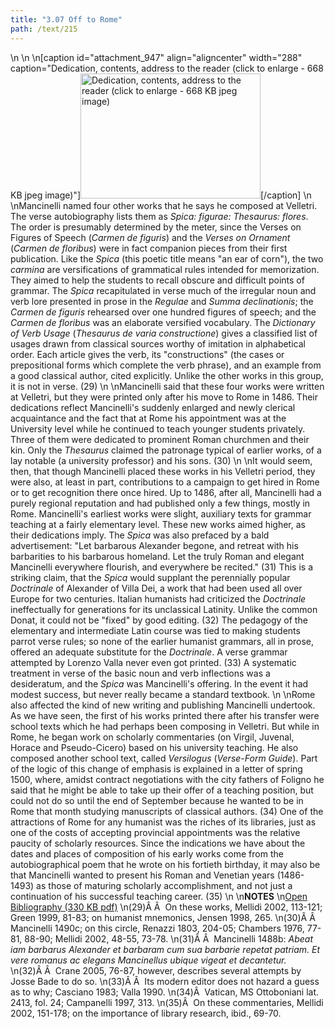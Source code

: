 ```yaml
---
title: "3.07 Off to Rome"
path: /text/215
---
```

<p style="text-align: center;"></p>\n\n\n[caption id="attachment_947" align="aligncenter" width="288" caption="Dedication, contents, address to the reader (click to enlarge - 668 KB jpeg image)"]<a rel="pop-up" href="http://www.humanismforsale.org/text/images_full/3.00_Chapter_Three/Inc.5455,-Carmen-de-floribus-ad-Veliternos,-pg.1v-2r.jpg"><img class="size-full wp-image-947" title="inc5455-carmen-de-floribus-ad-veliternos-pg1v-2r-thumb" src="http://www.humanismforsale.org/text/wp-content/uploads/2008/09/inc5455-carmen-de-floribus-ad-veliternos-pg1v-2r-thumb.jpg" alt="Dedication, contents, address to the reader (click to enlarge - 668 KB jpeg image)" width="288" height="200" /></a>[/caption]\n\nMancinelli named four other works that he says he composed at Velletri. The verse autobiography lists them as <em>Spica: figurae: Thesaurus: flores</em>. The order is presumably determined by the meter, since the Verses on Figures of Speech (<em>Carmen de figuris</em>) and the <em>Verses on Ornament</em> (<em>Carmen de floribus</em>) were in fact companion pieces from their first publication. Like the <em>Spica</em> (this poetic title means "an ear of corn"), the two <em>carmina</em> are versifications of grammatical rules intended for memorization. They aimed to help the students to recall obscure and difficult points of grammar. The <em>Spica</em> recapitulated in verse much of the irregular noun and verb lore presented in prose in the <em>Regulae</em> and <em>Summa declinationis</em>; the <em>Carmen de figuris</em> rehearsed over one hundred figures of speech; and the <em>Carmen de floribus</em> was an elaborate versified vocabulary. The <em>Dictionary of Verb Usage</em> (<em>Thesaurus de varia constructione</em>) gives a classified list of usages drawn from classical sources worthy of imitation in alphabetical order. Each article gives the verb, its "constructions" (the cases or prepositional forms which complete the verb phrase), and an example from a good classical author, cited explicitly. Unlike the other works in this group, it is not in verse. (29)\n\nMancinelli said that these four works were written at Velletri, but they were printed only after his move to Rome in 1486. Their dedications reflect Mancinelli's suddenly enlarged and newly clerical acquaintance and the fact that at Rome his appointment was at the University level while he continued to teach younger students privately. Three of them were dedicated to prominent Roman churchmen and their kin. Only the <em>Thesaurus</em> claimed the patronage typical of earlier works, of a lay notable (a university professor) and his sons. (30)\n\nIt would seem, then, that though Mancinelli placed these works in his Velletri period, they were also, at least in part, contributions to a campaign to get hired in Rome or to get recognition there once hired. Up to 1486, after all, Mancinelli had a purely regional reputation and had published only a few things, mostly in Rome. Mancinelli's earliest works were slight, auxiliary texts for grammar teaching at a fairly elementary level. These new works aimed higher, as their dedications imply. The <em>Spica</em> was also prefaced by a bald advertisement: "Let barbarous Alexander begone, and retreat with his barbarities to his barbarous homeland. Let the truly Roman and elegant Mancinelli everywhere flourish, and everywhere be recited." (31) This is a striking claim, that the <em>Spica</em> would supplant the perennially popular <em>Doctrinale</em> of Alexander of Villa Dei, a work that had been used all over Europe for two centuries. Italian humanists had criticized the <em>Doctrinale</em> ineffectually for generations for its unclassical Latinity. Unlike the common Donat, it could not be "fixed" by good editing. (32) The pedagogy of the elementary and intermediate Latin course was tied to making students parrot verse rules; so none of the earlier humanist grammars, all in prose, offered an adequate substitute for the <em>Doctrinale</em>. A verse grammar attempted by Lorenzo Valla never even got printed. (33) A systematic treatment in verse of the basic noun and verb inflections was a desideratum, and the <em>Spica</em> was Mancinelli's offering. In the event it had modest success, but never really became a standard textbook.\n\nRome also affected the kind of new writing and publishing Mancinelli undertook. As we have seen, the first of his works printed there after his transfer were school texts which he had perhaps been composing in Velletri. But while in Rome, he began work on scholarly commentaries (on Virgil, Juvenal, Horace and Pseudo-Cicero) based on his university teaching. He also composed another school text, called <em>Versilogus</em> (<em>Verse-Form Guide</em>). Part of the logic of this change of emphasis is explained in a letter of spring 1500, where, amidst contract negotiations with the city fathers of Foligno he said that he might be able to take up their offer of a teaching position, but could not do so until the end of September because he wanted to be in Rome that month studying manuscripts of classical authors. (34) One of the attractions of Rome for any humanist was the riches of its libraries, just as one of the costs of accepting provincial appointments was the relative paucity of scholarly resources. Since the indications we have about the dates and places of composition of his early works come from the autobiographical poem that he wrote on his fortieth birthday, it may also be that Mancinelli wanted to present his Roman and Venetian years (1486-1493) as those of maturing scholarly accomplishment, and not just a continuation of his successful teaching career. (35)\n\n<strong>NOTES</strong>\n<a href="http://www.humanismforsale.org/bibliography.pdf" target="new">Open Bibliography (330 KB pdf)</a>\n(29)Â Â  On these works, Mellidi 2002, 113-121; Green 1999, 81-83; on humanist mnemonics, Jensen 1998, 265.\n(30)Â Â  Mancinelli 1490c; on this circle, Renazzi 1803, 204-05; Chambers 1976, 77-81, 88-90; Mellidi 2002, 48-55, 73-78.\n(31)Â Â  Mancinelli 1488b: <em>Abeat iam barbarus Alexander et barbaram cum sua barbarie repetat patriam. Et vere romanus ac elegans Mancinellus ubique vigeat et decantetur.</em>\n(32)Â Â  Crane 2005, 76-87, however, describes several attempts by Josse Bade to do so.\n(33)Â Â  Its modern editor does not hazard a guess as to why; Casciano 1983; Valla 1990.\n(34)Â  Vatican, MS Ottoboniani lat. 2413, fol. 24; Campanelli 1997, 313.\n(35)Â  On these commentaries, Mellidi 2002, 151-178; on the importance of library research, ibid., 69-70.
